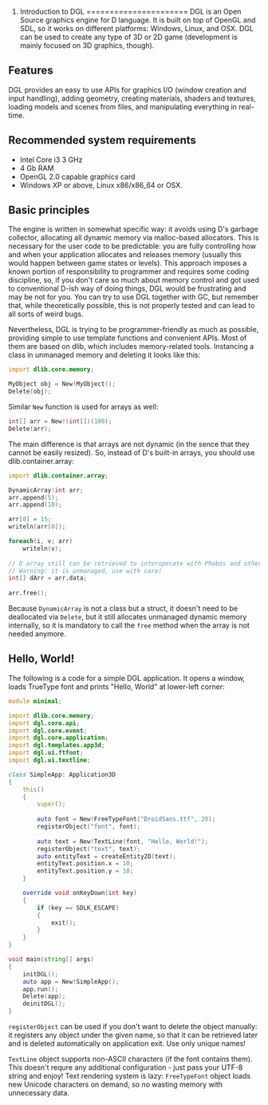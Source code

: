 1. Introduction to DGL
======================
DGL is an Open Source graphics engine for D language. It is built on top of OpenGL and SDL, so it works on different platforms: Windows, Linux, and OSX. DGL can be used to create any type of 3D or 2D game (development is mainly focused on 3D graphics, though).

Features
--------
DGL provides an easy to use APIs for graphics I/O (window creation and input handling), adding geometry, creating materials, shaders and textures, loading models and scenes from files, and manipulating everything in real-time.

Recommended system requirements
-------------------------------
* Intel Core i3 3 GHz
* 4 Gb RAM
* OpenGL 2.0 capable graphics card
* Windows XP or above, Linux x86/x86_64 or OSX.

Basic principles
----------------
The engine is written in somewhat specific way: it avoids using D's garbage collector, allocating all dynamic memory via malloc-based allocators. This is necessary for the user code to be predictable: you are fully controlling how and when your application allocates and releases memory (usually this would happen between game states or levels). This approach imposes a known portion of responsibility to programmer and requires some coding discipline, so, if you don't care so much about memory control and got used to conventional D-ish way of doing things, DGL would be frustrating and may be not for you. You can try to use DGL together with GC, but remember that, while theoretically possible, this is not properly tested and can lead to all sorts of weird bugs.

Nevertheless, DGL is trying to be programmer-friendly as much as possible, providing simple to use template functions and convenient APIs. Most of them are based on dlib, which includes memory-related tools. Instancing a class in unmanaged memory and deleting it looks like this:

```d
import dlib.core.memory;

MyObject obj = New!MyObject();
Delete(obj);
```

Similar `New` function is used for arrays as well:

```d
int[] arr = New!(int[])(100);
Delete(arr);
```

The main difference is that arrays are not dynamic (in the sence that they cannot be easily resized). So, instead of D's built-in arrays, you should use dlib.container.array:

```d
import dlib.container.array;

DynamicArray!int arr;
arr.append(5);
arr.append(10);

arr[0] = 15;
writeln(arr[0]);

foreach(i, v; arr)
    writeln(v);
    
// D array still can be retrieved to interoperate with Phobos and other foreign code.
// Warning: it is unmanaged, use with care!
int[] dArr = arr.data;
    
arr.free();
```

Because `DynamicArray` is not a class but a struct, it doesn't need to be deallocated via `Delete`, but it still allocates unmanaged dynamic memory internally, so it is mandatory to call the `free` method when the array is not needed anymore.

Hello, World!
-------------
The following is a code for a simple DGL application. It opens a window, loads TrueType font and prints "Hello, World" at lower-left corner:

```d
module minimal;

import dlib.core.memory;
import dgl.core.api;
import dgl.core.event;
import dgl.core.application;
import dgl.templates.app3d;
import dgl.ui.ftfont;
import dgl.ui.textline;

class SimpleApp: Application3D
{
    this()
    {
        super();
        
        auto font = New!FreeTypeFont("DroidSans.ttf", 20);
        registerObject("font", font);
        
        auto text = New!TextLine(font, "Hello, World!");
        registerObject("text", text);
        auto entityText = createEntity2D(text);
        entityText.position.x = 10;
        entityText.position.y = 10;
    }

    override void onKeyDown(int key)
    {
        if (key == SDLK_ESCAPE)
        {
            exit();
        }
    }
}

void main(string[] args)
{
    initDGL();
    auto app = New!SimpleApp();
    app.run();
    Delete(app);
    deinitDGL();
}
```

`registerObject` can be used if you don't want to delete the object manually: it registers any object under the given name, so that it can be retrieved later and is deleted automatically on application exit. Use only unique names!

`TextLine` object supports non-ASCII characters (if the font contains them). This doesn't requre any additional configuration - just pass your UTF-8 string and enjoy! Text rendering system is lazy: `FreeTypeFont` object loads new Unicode characters on demand, so no wasting memory with unnecessary data.
